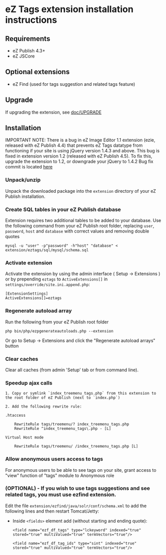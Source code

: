 # eZ Tags extension installation instructions

## Requirements

   * eZ Publish 4.3+
   * eZ JSCore

## Optional extensions

   * eZ Find (used for tags suggestion and related tags feature)

## Upgrade

If upgrading the extension, see [doc/UPGRADE](/ezsystems/eztags/tree/multilanguage/doc/UPGRADE)

## Installation

IMPORTANT NOTE: There is a bug in eZ Image Editor 1.1 extension (ezie, released with eZ Publish 4.4)
that prevents eZ Tags datatype from functioning if your site is using jQuery version 1.4.3 and above.
This bug is fixed in extension version 1.2 (released with eZ Publish 4.5). To fix this, upgrade the
extension to 1.2, or downgrade your jQuery to 1.4.2
Bug fix commit is located [here](https://github.com/ezsystems/ezie/commit/6f29d071b8b100d62651ce8b696b97bf0f8f8b98)

### Unpack/unzip

Unpack the downloaded package into the `extension` directory of your eZ Publish installation.

### Create SQL tables in your eZ Publish database

Extension requires two additional tables to be added to your database. Use the following command from your eZ Publish
root folder, replacing `user`, `password`, `host` and `database` with correct values and removing double quotes

    mysql -u "user" -p"password" -h"host" "database" < extension/eztags/sql/mysql/schema.sql

### Activate extension

Activate the extension by using the admin interface ( Setup -> Extensions ) or by
prepending `eztags` to `ActiveExtensions[]` in `settings/override/site.ini.append.php`:

    [ExtensionSettings]
    ActiveExtensions[]=eztags

### Regenerate autoload array

Run the following from your eZ Publish root folder

    php bin/php/ezpgenerateautoloads.php --extension

Or go to Setup -> Extensions and click the "Regenerate autoload arrays" button

### Clear caches

Clear all caches (from admin 'Setup' tab or from command line).

### Speedup ajax calls

    1. Copy or symlink `index_treemenu_tags.php` from this extension to the root folder of eZ Publish (next to `index.php`)

    2. Add the following rewrite rule:

    .htaccess

        RewriteRule tags/treemenu/? index_treemenu_tags.php
        RewriteRule ^index_treemenu_tags\.php - [L]

    Virtual Host mode

        RewriteRule tags/treemenu/ /index_treemenu_tags.php [L]

### Allow anonymous users access to tags

For anonymous users to be able to see tags on your site, grant access to "view" function of "tags" module to Anonymous role

### (OPTIONAL) - If you wish to use tags suggestions and see related tags, you must use ezfind extension.

Edit the file `extension/ezfind/java/solr/conf/schema.xml` to add the following lines and then restart Tomcat/Jetty:

* Inside `<fields>` element add (without starting and ending quote):

    `<field name="ezf_df_tags" type="lckeyword" indexed="true" stored="true" multiValued="true" termVectors="true"/>`

    `<field name="ezf_df_tag_ids" type="sint" indexed="true" stored="true" multiValued="true" termVectors="true"/>`
